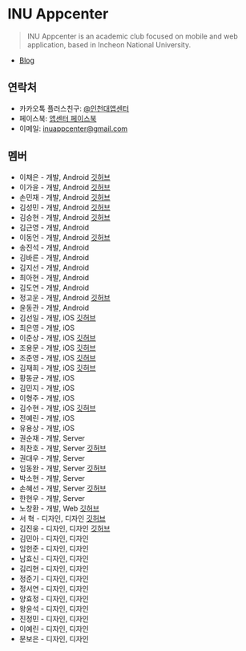 # INU Appcenter

> INU Appcenter is an academic club focused on mobile and web application, based in Incheon National University.

- [Blog](https://inu-appcenter.github.io/)

## 연락처

- 카카오톡 플러스친구: [@인천대앱센터](https://pf.kakao.com/_xgxaSLd)
- 페이스북: [앱센터 페이스북](https://www.facebook.com/INUAppCenter)
- 이메일: inuappcenter@gmail.com

## 멤버

- 이채은 - 개발, Android [깃허브](https://github.com/chaeeun)
- 이가윤 - 개발, Android [깃허브](https://github.com/Gayoon)
- 손민재 - 개발, Android [깃허브](https://github.com/bungabear)
- 김성민 - 개발, Android [깃허브](https://github.com/pinokio531)
- 김승현 - 개발, Android [깃허브](https://github.com/coee)
- 김근영 - 개발, Android
- 이동언 - 개발, Android [깃허브](https://github.com/ide127)
- 송진석 - 개발, Android
- 김바른 - 개발, Android
- 김지선 - 개발, Android
- 최아현 - 개발, Android
- 김도연 - 개발, Android
- 정고운 - 개발, Android [깃허브](https://github.com/GowoonJ)
- 윤동관 - 개발, Android
- 김선일 - 개발, iOS [깃허브](https://github.com/Seonift)
- 최은영 - 개발, iOS
- 이준상 - 개발, iOS [깃허브](https://github.com/zunzunzun)
- 조용문 - 개발, iOS [깃허브](https://github.com/choymoon)
- 조준영 - 개발, iOS [깃허브](https://github.com/chojunyng)
- 김재희 - 개발, iOS [깃허브](https://github.com/jaehui327)
- 황동균 - 개발, iOS
- 김민지 - 개발, iOS
- 이형주 - 개발, iOS
- 김수현 - 개발, iOS [깃허브](https://github.com/suhyun9921)
- 전예린 - 개발, iOS
- 유용상 - 개발, iOS
- 권순재 - 개발, Server
- 최찬호 - 개발, Server [깃허브](https://github.com/ftilrftilr12)
- 권대우 - 개발, Server
- 임동완 - 개발, Server [깃허브](https://github.com/doukong)
- 박소현 - 개발, Server
- 손혜선 - 개발, Server [깃허브](https://github.com/SonHyeSeon)
- 한현우 - 개발, Server
- 노창환 - 개발, Web [깃허브](https://github.com/nohchanghwan)
- 서 혁 - 디자인, 디자인 [깃허브](https://github.com/spemer)
- 김진웅 - 디자인, 디자인 [깃허브](https://github.com/Woongdesign)
- 김민아 - 디자인, 디자인
- 임헌준 - 디자인, 디자인
- 남효신 - 디자인, 디자인
- 김리현 - 디자인, 디자인
- 정준기 - 디자인, 디자인
- 정서연 - 디자인, 디자인
- 양효정 - 디자인, 디자인
- 왕윤석 - 디자인, 디자인
- 진정민 - 디자인, 디자인
- 이예린 - 디자인, 디자인
- 문보은 - 디자인, 디자인
